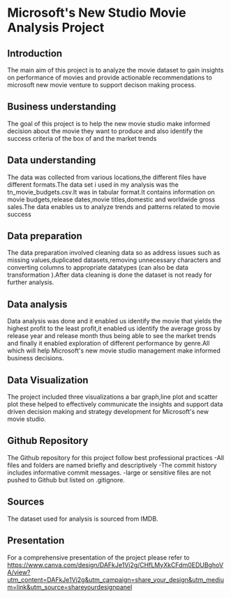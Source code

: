 # Microsoft's New Studio Movie Analysis Project
## Introduction
The main aim of this project is to analyze the movie dataset to gain insights on performance of movies and provide actionable recommendations to microsoft new movie venture to support decison making process.
## Business understanding 
The goal of this project is to help the new movie studio make informed decision about the movie they want to produce and also identify the success criteria of the box of and the market trends
## Data understanding
The data was collected from various locations,the different files have different formats.The data set i used in my analysis was the tn_movie_budgets.csv.It was in tabular format.It contains information on movie budgets,release dates,movie titles,domestic and worldwide gross sales.The data enables us to analyze trends and patterns related to movie success
## Data preparation
The data preparation involved cleaning data so as address issues such as missing values,duplicated datasets,removing unnecessary characters and converting columns to appropriate datatypes (can also be data transformation ).After data cleaning is done the dataset is not ready for further analysis.
## Data analysis
Data analysis was done and it enabled us identify the movie that yields the highest profit to the least profit,it enabled us identify the average gross by release year and release month thus being able to see the market trends and finally it enabled exploration of different performance by genre.All which will help Microsoft's new movie studio management make informed business decisions.
## Data Visualization 
The project included three visualizations a bar graph,line plot and scatter plot these helped to effectively communicate the insights and support data driven decision making and strategy development for Microsoft's new movie studio.
## Github Repository
The Github repository for this project follow best professional practices 
-All files and folders are named briefly and descriptively 
-The commit history includes informative commit messages.
-large or sensitive files are not pushed to Github but listed on .gitignore.
## Sources
The dataset used for analysis is sourced from IMDB.
## Presentation
For a comprehensive presentation of the project please refer to https://www.canva.com/design/DAFkJe1Vj2g/CHfLMyXkCFdm0EDUBghoVA/view?utm_content=DAFkJe1Vj2g&utm_campaign=share_your_design&utm_medium=link&utm_source=shareyourdesignpanel

